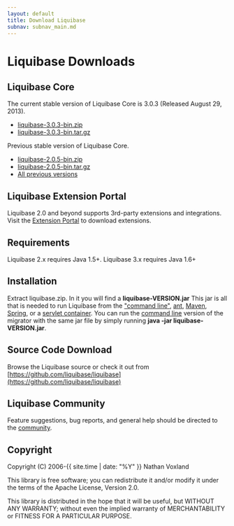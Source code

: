 ```yaml
---
layout: default
title: Download Liquibase
subnav: subnav_main.md
---
```


# Liquibase Downloads

## Liquibase Core ##

The current stable version of Liquibase Core is 3.0.3 (Released August 29, 2013).
<ul>
<li><a href="http://sourceforge.net/projects/liquibase/files/Liquibase%20Core/liquibase-3.0.3-bin.zip/download" onclick="trackOutboundLink(this, 'Download 3.0.3', 'sourceforge.net'); return false;">liquibase-3.0.3-bin.zip</a></li>
<li><a href="http://sourceforge.net/projects/liquibase/files/Liquibase%20Core/liquibase-3.0.3-bin.tar.gz/download" onclick="trackOutboundLink(this, 'Download 3.0.3', 'sourceforge.net'); return false;">liquibase-3.0.3-bin.tar.gz</a></li>
</ul>

Previous stable version of Liquibase Core.
<ul>
<li><a href="http://sourceforge.net/projects/liquibase/files/Liquibase%20Core/liquibase-2.0.5-bin.zip/download" onclick="trackOutboundLink(this, 'Download 2.0.5', 'sourceforge.net'); return false;">liquibase-2.0.5-bin.zip</a></li>
<li><a href="http://sourceforge.net/projects/liquibase/files/Liquibase%20Core/liquibase-2.0.5-bin.tar.gz/download" onclick="trackOutboundLink(this, 'Download 2.0.5', 'sourceforge.net'); return false;">liquibase-2.0.5-bin.tar.gz</a></li>
<li><a href="https://sourceforge.net/projects/liquibase/files/Liquibase%20Core/">All previous versions</a></li>
</ul>

## Liquibase Extension Portal ##

Liquibase 2.0 and beyond supports 3rd-party extensions and integrations.  Visit the [Extension Portal](http://www.liquibase.org/extensions) to download extensions.

## Requirements ##

Liquibase 2.x requires Java 1.5+. Liquibase 3.x requires Java 1.6+

## Installation ##

Extract liquibase.zip. In it you will find a **liquibase-VERSION.jar** This jar is all that is needed to run Liquibase from the ["command line"](../documentation/command_line.html), [ant](../documentation/ant/index.html), [Maven](../documentation/maven/index.html), [Spring](../documentation/spring.html), or a [servlet container](../documentation/servlet_listener.html). You can run the [command line](../documentation/command_line.html) version of the migrator with the same jar file by simply running **java -jar liquibase-VERSION.jar**.

## Source Code Download ##

Browse the Liquibase source or check it out from [https://github.com/liquibase/liquibase](https://github.com/liquibase/liquibase)

## Liquibase Community ##

Feature suggestions, bug reports, and general help should be directed to the [community](../community/index.html).

## Copyright ##
Copyright (C) 2006-{{ site.time | date: "%Y" }}  Nathan Voxland

This library is free software; you can redistribute it and/or modify it under the terms of the Apache License, Version 2.0.

This library is distributed in the hope that it will be useful, but WITHOUT ANY WARRANTY; without even the implied warranty of MERCHANTABILITY or FITNESS FOR A PARTICULAR PURPOSE.